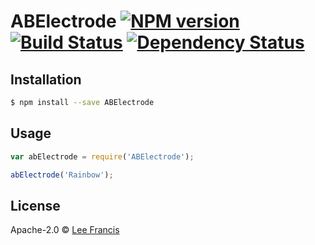 # ABElectrode [![NPM version][npm-image]][npm-url] [![Build Status][travis-image]][travis-url] [![Dependency Status][daviddm-image]][daviddm-url]
> 

## Installation

```sh
$ npm install --save ABElectrode
```

## Usage

```js
var abElectrode = require('ABElectrode');

abElectrode('Rainbow');
```
## License

Apache-2.0 © [Lee Francis]()


[npm-image]: https://badge.fury.io/js/ABElectrode.svg
[npm-url]: https://npmjs.org/package/ABElectrode
[travis-image]: https://travis-ci.org/LeeFrancis/ABElectrode.svg?branch=master
[travis-url]: https://travis-ci.org/LeeFrancis/ABElectrode
[daviddm-image]: https://david-dm.org/LeeFrancis/ABElectrode.svg?theme=shields.io
[daviddm-url]: https://david-dm.org/LeeFrancis/ABElectrode
